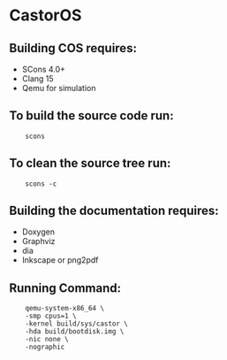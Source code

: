 # CastorOS
## Building COS requires:
 - SCons 4.0+
 - Clang 15
 - Qemu for simulation

## To build the source code run:
```shell
    scons
```

## To clean the source tree run:
```shell
    scons -c
```

## Building the documentation requires:
 - Doxygen
 - Graphviz
 - dia
 - Inkscape or png2pdf

## Running Command:
```shell
    qemu-system-x86_64 \
    -smp cpus=1 \
    -kernel build/sys/castor \
    -hda build/bootdisk.img \
    -nic none \
    -nographic
```
